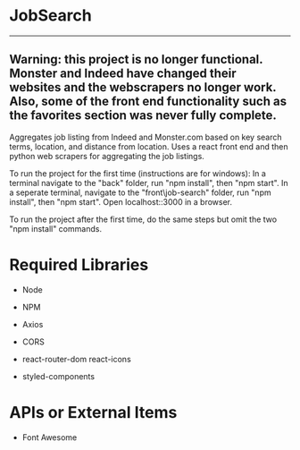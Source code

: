 # JobSearch

---------------
Warning: this project is no longer functional. Monster and Indeed have changed their websites and the webscrapers no longer work.
Also, some of the front end functionality such as the favorites section was never fully complete.
---------------

Aggregates job listing from Indeed and Monster.com based on key search terms, location, and distance from location. Uses a react front end and then python web scrapers for aggregating the job listings.

To run the project for the first time (instructions are for windows):
In a terminal navigate to the "back" folder, run "npm install", then "npm start". 
In a seperate terminal, navigate to the "front\job-search" folder, run "npm install", then "npm start".
Open localhost::3000 in a browser.

To run the project after the first time, do the same steps but omit the two "npm install" commands.

# Required Libraries

- Node
- NPM
- Axios
- CORS

- react-router-dom react-icons
- styled-components

# APIs or External Items

- Font Awesome
